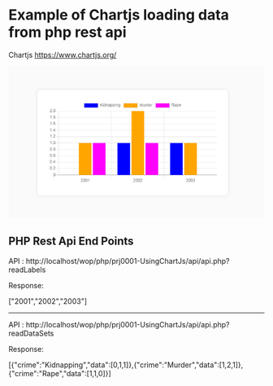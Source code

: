 <h1> Example of Chartjs loading data from php rest api </h1>

Chartjs https://www.chartjs.org/


![Chart Image](chart1.PNG)



<h2>PHP Rest Api End Points</h2>

API : http://localhost/wop/php/prj0001-UsingChartJs/api/api.php?readLabels

Response:

["2001","2002","2003"]

------------------------------------------------------------

API : http://localhost/wop/php/prj0001-UsingChartJs/api/api.php?readDataSets

Response: 

[{"crime":"Kidnapping","data":[0,1,1]},{"crime":"Murder","data":[1,2,1]},{"crime":"Rape","data":[1,1,0]}]


